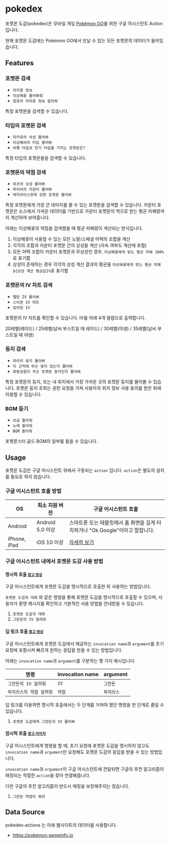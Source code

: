 # pokedex

포켓몬 도감(pokedex)은 모바일 게임 [Pokémon GO](https://www.pokemongo.com/)를 위한 구글 어시스턴트 Action 입니다.

현재 포켓몬 도감에는 Pokémon GO에서 만날 수 있는 모든 포켓몬의 데이터가 들어있습니다.

## Features

### 포켓몬 검색

- `리자몽 정보`
- `이상해꽃 물어봐줘`
- `알로라 라이츄 정보 알려줘`

특정 포켓몬을 검색할 수 있습니다.

### 타입의 포켓몬 검색

- `피카츄의 속성 물어봐`
- `이상해씨의 타입 물어봐`
- `비행 타입과 전기 타입을 가지는 포켓몬은?`

특정 타입의 포켓몬들을 검색할 수 있습니다.

### 포켓몬의 약점 검색

- `뮤츠의 상성 물어봐`
- `파이어의 카운터 물어봐`
- `레지아이스한테 강한 포켓몬 물어봐`

특정 포켓몬에게 가장 큰 데미지를 줄 수 있는 포켓몬을 검색할 수 있습니다.
카운터 포켓몬은 소스에서 가져온 데이터를 기반으로 카운터 포켓몬이 역으로 받는 평균 피해량까지 계산하여 보여줍니다.

아래는 이상해꽃의 약점을 검색했을 때 평균 피해량이 계산되는 방식입니다.

1. 이상해꽃이 사용할 수 있는 모든 노말/스페셜 어택의 조합을 계산
2. 각각의 조합과 카운터 포켓몬 간의 상성을 계산 (자속 여부도 계산에 포함)
3. 모든 어택 조합이 카운터 포켓몬과 무상성인 경우, `이상해꽃에게 받는 평균 피해 100%`로 표기함
4. 상성이 존재하는 경우 각각의 상성 계산 결과의 평균을 `이상해꽃에게 받는 평균 피해 ${상성 계산 평균값}%`로 표기함

### 포켓몬의 IV 차트 검색

- `멜탄 IV 물어봐`
- `스이쿤 IV 차트`
- `잉어킹 IV`

포켓몬의 IV 차트를 확인할 수 있습니다. IV를 아래 4개 컬럼으로 출력합니다.

20레벨(레이드) / 25레벨(날씨 부스트일 때 레이드) / 30레벨(야생) / 35레벨(날씨 부스트일 때 야생)

### 둥지 검색

- `파이리 둥지 물어봐`
- `이 근처에 무슨 둥지 있는지 물어봐`
- `화랑공원이 무슨 포켓몬 둥지인지 물어봐`

특정 포켓몬의 둥지, 또는 내 위치에서 가장 가까운 곳의 포켓몬 둥지를 물어볼 수 있습니다.
포켓몬 둥지 조회는 권한 요청을 거쳐 사용자의 위치 정보 사용 동의를 받은 뒤에 이용할 수 있습니다.

### BGM 듣기

- `브금 틀어줘`
- `노래 틀어줘`
- `BGM 틀어줘`

포켓몬스터 골드 BGM의 일부를 들을 수 있습니다.

## Usage

포켓몬 도감은 구글 어시스턴트 위에서 구동되는 `action` 입니다. `action`은 별도의 설치를 필요로 하지 않습니다.

### 구글 어시스턴트 호출 방법

| OS           | 최소 지원 버전       | 구글 어시스턴트 호출                                                                                       |
| ------------ | -------------- | ------------------------------------------------------------------------------------------------- |
| Android      | Android 5.0 이상 | 스마트폰 또는 태블릿에서 홈 화면을 길게 터치하거나 "Ok Google"이라고 말합니다.                                                 |
| iPhone, iPad | iOS 10 이상      | [자세히 보기](https://support.google.com/assistant/answer/7172657?co=GENIE.Platform%3DiOS&hl=ko&oco=1) |

### 구글 어시스턴트 내에서 포켓몬 도감 사용 방법

#### 명시적 호출 <small>[참고 영상](https://youtu.be/xsqjDDMybVc)</small>

구글 어시스턴트에게 포켓몬 도감을 명시적으로 호출한 뒤 사용하는 방법입니다.

`포켓몬 도감과 대화` 와 같은 명령을 통해 포켓몬 도감을 명시적으로 호출할 수 있으며,
사용자가 환영 메시지를 확인하고 기본적인 사용 방법을 안내받을 수 있습니다.

1. `포켓몬 도감과 대화`
2. `그란돈의 IV 알려줘`

#### 딥 링크 호출 <small>[참고 영상](https://youtu.be/rExRwYy5nFE)</small>

구글 어시스턴트에게 포켓몬 도감에서 제공하는 `invocation name`과 `argument`를 초기 요청에 포함시켜 빠르게 원하는 응답을 받을 수 있는 방법입니다.

아래는 `invocation name`과 `argument`를 구분하는 몇 가지 예시입니다.

| 명령             | invocation name | argument |
| -------------- | --------------- | -------- |
| `그란돈의 IV 알려줘`  | `IV`            | `그란돈`    |
| `파치리스의 약점 알려줘` | `약점`            | `파치리스`   |

딥 링크를 이용하면 명시적 호출에서는 두 단계를 거쳐야 했던 명령을 한 단계로 줄일 수 있습니다.

1. `포켓몬 도감에게 그란돈의 IV 물어봐`

#### 암시적 호출 <small>[참고 이미지](https://i.imgur.com/kG6aNf2.jpg)</small>

구글 어시스턴트에게 명령을 할 때, 초기 요청에 포켓몬 도감을 명시하지 않고도  `invocation name`과 `argument`만 요청해도 포켓몬 도감의 응답을 받을 수 있는 방법입니다.

`invocation name`과 `argument`이 구글 어시스턴트에 전달되면 구글의 추천 알고리즘이 매칭되는 적절한 `action`을 찾아 연결해줍니다.

다만 구글의 추천 알고리즘이 반드시 매칭을 보장해주지는 않습니다.

1. `그란돈 약점이 뭐야`

## Data Source

pokedex-actions 는 아래 웹사이트의 데이터를 사용합니다.

- <https://pokemon.gameinfo.io>
